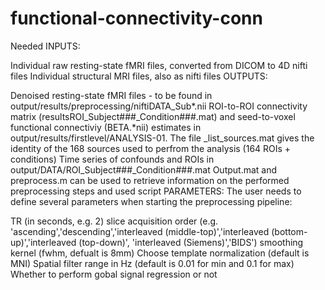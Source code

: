 # functional-connectivity-conn
Needed INPUTS:

Individual raw resting-state fMRI files, converted from DICOM to 4D nifti files
Individual structural MRI files, also as nifti files
OUTPUTS:

Denoised resting-state fMRI files - to be found in output/results/preprocessing/niftiDATA_Sub*.nii
ROI-to-ROI connectivity matrix (resultsROI_Subject###_Condition###.mat) and seed-to-voxel functional connectiviy (BETA.*nii) estimates in output/results/firstlevel/ANALYSIS-01. The file _list_sources.mat gives the identity of the 168 sources used to perfrom the analysis (164 ROIs + conditions)
Time series of confounds and ROIs in output/DATA/ROI_Subject###_Condition###.mat
Output.mat and preprocess.m can be used to retrieve information on the performed preprocessing steps and used script
PARAMETERS: The user needs to define several parameters when starting the preprocessing pipeline:

TR (in seconds, e.g. 2)
slice acquisition order (e.g. 'ascending','descending','interleaved (middle-top)','interleaved (bottom-up)','interleaved (top-down)', 'interleaved (Siemens)','BIDS')
smoothing kernel (fwhm, defualt is 8mm)
Choose template normalization (default is MNI)
Spatial filter range in Hz (default is 0.01 for min and 0.1 for max)
Whether to perform gobal signal regression or not
